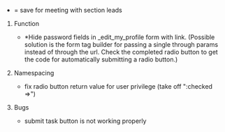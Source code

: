 * = save for meeting with section leads

1. Function

    - *Hide password fields in _edit_my_profile form with link.
        (Possible solution is the form tag builder for passing a single through params instead of through the url.
        Check the completed radio button to get the code for automatically submitting a radio button.)

2. Namespacing
    - fix radio button return value for user privilege (take off ":checked =>")

3. Bugs
    - submit task button is not working properly